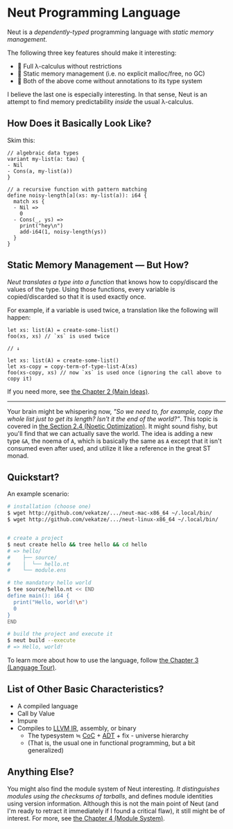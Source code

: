 # Neut Programming Language

Neut is a *dependently-typed* programming language with *static memory management*.

The following three key features should make it interesting:

- 🌟 Full λ-calculus without restrictions
- 🌟 Static memory management (i.e. no explicit malloc/free, no GC)
- 🌟 Both of the above come without annotations to its type system

I believe the last one is especially interesting. In that sense, Neut is an attempt to find memory predictability *inside* the usual λ-calculus.

## How Does it Basically Look Like?

Skim this:

```neut
// algebraic data types
variant my-list(a: tau) {
- Nil
- Cons(a, my-list(a))
}

// a recursive function with pattern matching
define noisy-length[a](xs: my-list(a)): i64 {
  match xs {
  - Nil =>
    0
  - Cons(_, ys) =>
    print("hey\n")
    add-i64(1, noisy-length(ys))
  }
}
```

## Static Memory Management — But How?

*Neut translates a type into a function* that knows how to copy/discard the values of the type. Using those functions, every variable is copied/discarded so that it is used exactly once.

For example, if a variable is used twice, a translation like the following will happen:

```neut
let xs: list(A) = create-some-list()
foo(xs, xs) // `xs` is used twice

// ↓

let xs: list(A) = create-some-list()
let xs-copy = copy-term-of-type-list-A(xs)
foo(xs-copy, xs) // now `xs` is used once (ignoring the call above to copy it)
```

If you need more, see [the Chapter 2 (Main Ideas)](./main-ideas.md).

---

Your brain might be whispering now, *"So we need to, for example, copy the whole list just to get its length? Isn't it the end of the world?"*. This topic is covered in [the Section 2.4 (Noetic Optimization)](./noetic-optimization.md). It might sound fishy, but you'll find that we can actually save the world. The idea is adding a new type `&A`, the noema of `A`, which is basically the same as `A` except that it isn't consumed even after used, and utilize it like a reference in the great ST monad.

## Quickstart?

An example scenario:

```sh
# installation (choose one)
$ wget http://github.com/vekatze/.../neut-mac-x86_64 ~/.local/bin/
$ wget http://github.com/vekatze/.../neut-linux-x86_64 ~/.local/bin/


# create a project
$ neut create hello && tree hello && cd hello
# => hello/
#    ├── source/
#    │  └── hello.nt
#    └── module.ens

# the mandatory hello world
$ tee source/hello.nt << END
define main(): i64 {
  print("Hello, world!\n")
  0
}
END

# build the project and execute it
$ neut build --execute
# => Hello, world!
```

To learn more about how to use the language, follow [the Chapter 3 (Language Tour)](./language-tour.md).

## List of Other Basic Characteristics?

- A compiled language
- Call by Value
- Impure
- Compiles to [LLVM IR](https://llvm.org/docs/LangRef.html), assembly, or binary
  - The typesystem ≒ [CoC](https://en.wikipedia.org/wiki/Calculus_of_constructions) + [ADT](https://en.wikipedia.org/wiki/Algebraic_data_type) + fix - universe hierarchy
  - (That is, the usual one in functional programming, but a bit generalized)

## Anything Else?

You might also find the module system of Neut interesting. *It distinguishes modules using the checksums of tarballs*, and defines module identities using version information. Although this is not the main point of Neut (and I'm ready to retract it immediately if I found a critical flaw), it still might be of interest. For more, see [the Chapter 4 (Module System)](./module-system.md).

